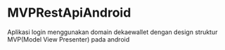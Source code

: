 # MVPRestApiAndroid
Aplikasi login menggunakan domain dekaewallet dengan design struktur MVP(Model View Presenter) pada android
